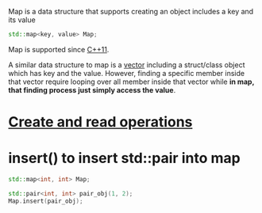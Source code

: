 Map is a data structure that supports creating an object includes a key and its value

```cpp
std::map<key, value> Map;
```
Map is supported since [C++11](https://github.com/TranPhucVinh/Cplusplus#c11).

A similar data structure to map is a [vector]() including a struct/class object which has key and the value. However, finding a specific member inside that vector require looping over all member inside that vector while **in map, that finding process just simply access the value**.

# [Create and read operations](Create%20and%20Read.md)

# insert() to insert std::pair into map

```cpp
std::map<int, int> Map;

std::pair<int, int> pair_obj(1, 2);
Map.insert(pair_obj);
```
